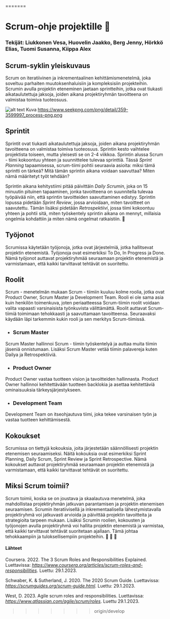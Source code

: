 
=======
# Scrum-ohje projektille :rocket:
### Tekijät: Liukkonen Vesa, Huovelin Jaakko, Berg Jenny, Hörkkö Elias, Tuomi Susanna, Kiippa Alex

## Scrum-syklin yleiskuvaus
Scrum on iteratiivinen ja inkrementaalinen kehittämismenetelmä, joka soveltuu parhaiten muutoksenhaluisiin ja kompleksisiin projekteihin. Scrumin avulla projektin eteneminen jaetaan sprintteihin, jotka ovat tiukasti aikataulutettuja jaksoja, joiden aikana projektiryhmän tavoitteena on valmistaa toimiva tuoteosuus.

![alt text](https://www.seekpng.com/png/detail/359-3599997_process-png.png) Kuva https://www.seekpng.com/png/detail/359-3599997_process-png.png

## Sprintit
Sprintit ovat tiukasti aikataulutettuja jaksoja, joiden aikana projektiryhmän tavoitteena on valmistaa toimiva tuoteosuus. Sprintin kesto vaihtelee projektista toiseen, mutta yleisesti se on 2-4 viikkoa. Sprintin alussa Scrum - tiimi kokoontuu yhteen ja suunnittelee tulevaa sprinttiä. Tässä *Sprint Planning* tapaamisessa, scrum-tiimi pohtii seuraavia asioita: miksi tämä sprintti on tärkeä? Mitä tämän sprintin aikana voidaan saavuttaa? Miten nämä määritetyt työt tehdään?

Sprintin aikana kehitystiimi pitää päivittäin *Daily Scrumin*, joka on 15 minuutin pituinen tapaaminen, jonka tavoitteena on suunnitella tulevaa työpäivää niin, että sprintin tavoitteiden saavuttaminen edistyy. Sprintin lopussa pidetään *Sprint Review*, jossa arvioidaan, miten tavoitteet on saavutettu. Tämän lisäksi pidetään  *Retrospektiivi*, jossa tiimi kokoontuu yhteen ja pohtii sitä, miten työskentely sprintin aikana on mennyt, millaisia ongelmia kohdattiin ja miten nämä ongelmat ratkaistiin.
:rocket:

## Työjonot
Scrumissa käytetään työjonoja, jotka ovat järjestelmiä, jotka hallitsevat projektin etenemistä. Työjonoja ovat esimerkiksi To Do, In Progress ja Done. Nämä työjonot auttavat projektiryhmää seuraamaan projektin etenemistä ja varmistamaan, että kaikki tarvittavat tehtävät on suoritettu.

## Roolit
Scrum - menetelmän mukaan Scrum - tiimiin kuuluu kolme roolia, jotka ovat Product Owner, Scrum Master ja Development Team. Rooli ei ole sama asia kuin henkilön toimenkuva, joten periaatteessa Scrum-tiimin roolit voidaan valita vapaasti varsinaisista työnkuvista välittämättä. Roolit auttavat Scrum-tiimiä toimimaan tehokkaasti ja saavuttamaan tavoitteensa. Seuraavaksi käydään läpi tarkemmin kukin rooli ja sen merkitys Scrum-tiimissä.

- ### Scrum Master

Scrum Master hallinnoi Scrum - tiimin työskentelyä ja auttaa muita tiimin jäseniä onnistumaan. Lisäksi Scrum Master vetää tiimin palavereja kuten Dailya ja Retrospektiiviä. 

- ### Product Owner

Product Owner vastaa tuotteen vision ja tavoitteiden hallinnasta. Product Owner hallinnoi kehitettävään tuotteen backlokia ja asettaa kehitettäviä ominaisuuksia tärkeysjärjestykseen.

- ### Development Team

Development Team on itseohjautuva tiimi, joka tekee varsinaisen työn ja vastaa tuotteen kehittämisestä.

## Kokoukset
Scrumissa on tiettyjä kokouksia, joita järjestetään säännöllisesti projektin etenemisen seuraamiseksi. Näitä kokouksia ovat esimerkiksi Sprint Planning, Daily Scrum, Sprint Review ja Sprint Retrospective. Nämä kokoukset auttavat projektiryhmää seuraamaan projektin etenemistä ja varmistamaan, että kaikki tarvittavat tehtävät on suoritettu.

## Miksi Scrum toimii?
Scrum toimii, koska se on joustava ja skaalautuva menetelmä, joka mahdollistaa projektiryhmän jatkuvan parantamisen ja projektin etenemisen seuraamisen. Scrumin iteratiivisellä ja inkrementaalisella lähestymistavalla projektiryhmä voi jatkuvasti arvioida ja päivittää projektin tavoitteita ja strategioita tarpeen mukaan. Lisäksi Scrumin roolien, kokousten ja työjonojen avulla projektiryhmä voi hallita projektin etenemistä ja varmistaa, että kaikki tarvittavat tehtävät suoritetaan ajallaan. Tämä johtaa tehokkaampiin ja tuloksellisempiin projekteihin.
:rocket: :rocket: :rocket:

#### Lähteet

Coursera. 2022. The 3 Scrum Roles and Responsibilities Explained. Luettavissa: *https://www.coursera.org/articles/scrum-roles-and-responsibilities*. Luettu: 29.1.2023.

Schwaber, K. & Sutherland, J. 2020. The 2020 Scrum Guide. Luettavissa: *https://scrumguides.org/scrum-guide.html*. Luettu: 29.1.2023.

West, D. 2023. Agile scrum roles and responsibilities. Luettavissa: *https://www.atlassian.com/agile/scrum/roles*. Luettu 29.1.2023.

>>>>>>> origin/develop

